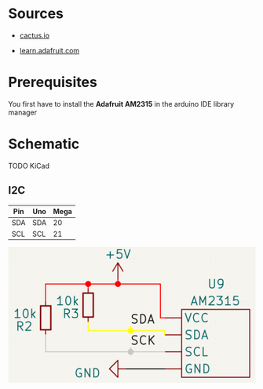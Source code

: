 # Sources

- [cactus.io](http://cactus.io/hookups/sensors/temperature-humidity/am2315/hookup-arduino-to-am2315-temp-humidity-sensor)

- [learn.adafruit.com](https://learn.adafruit.com/am2315-encased-i2c-temperature-humidity-sensor/arduino-code)

# Prerequisites

You first have to install the **Adafruit AM2315** in the arduino IDE library manager

# Schematic

TODO KiCad

## I2C

| Pin | Uno | Mega |
| --- | --- | ---- |
| SDA | SDA | 20   |
| SCL | SCL | 21   |

![pinout](images/pinout.png)
